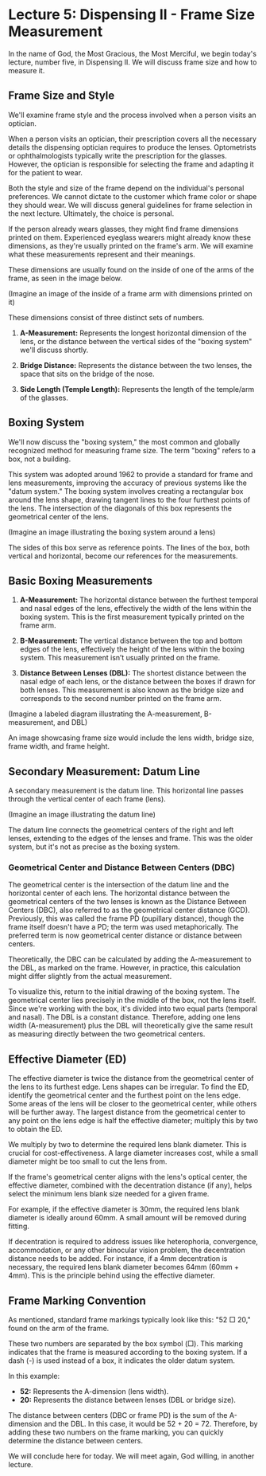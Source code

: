 # Lecture 5: Dispensing II - Frame Size Measurement

In the name of God, the Most Gracious, the Most Merciful, we begin today's lecture, number five, in Dispensing II. We will discuss frame size and how to measure it.

## Frame Size and Style

We'll examine frame style and the process involved when a person visits an optician.

When a person visits an optician, their prescription covers all the necessary details the dispensing optician requires to produce the lenses. Optometrists or ophthalmologists typically write the prescription for the glasses.  However, the optician is responsible for selecting the frame and adapting it for the patient to wear.

Both the style and size of the frame depend on the individual's personal preferences.  We cannot dictate to the customer which frame color or shape they should wear. We will discuss general guidelines for frame selection in the next lecture. Ultimately, the choice is personal.

If the person already wears glasses, they might find frame dimensions printed on them.  Experienced eyeglass wearers might already know these dimensions, as they're usually printed on the frame's arm. We will examine what these measurements represent and their meanings.

These dimensions are usually found on the inside of one of the arms of the frame, as seen in the image below.

(Imagine an image of the inside of a frame arm with dimensions printed on it)

These dimensions consist of three distinct sets of numbers.

1. **A-Measurement:** Represents the longest horizontal dimension of the lens, or the distance between the vertical sides of the "boxing system" we'll discuss shortly.

2. **Bridge Distance:** Represents the distance between the two lenses, the space that sits on the bridge of the nose.

3. **Side Length (Temple Length):** Represents the length of the temple/arm of the glasses.

## Boxing System

We'll now discuss the "boxing system," the most common and globally recognized method for measuring frame size. The term "boxing" refers to a box, not a building.

This system was adopted around 1962 to provide a standard for frame and lens measurements, improving the accuracy of previous systems like the "datum system."  The boxing system involves creating a rectangular box around the lens shape, drawing tangent lines to the four furthest points of the lens.  The intersection of the diagonals of this box represents the geometrical center of the lens.

(Imagine an image illustrating the boxing system around a lens)

The sides of this box serve as reference points.  The lines of the box, both vertical and horizontal, become our references for the measurements.

## Basic Boxing Measurements

1. **A-Measurement:** The horizontal distance between the furthest temporal and nasal edges of the lens, effectively the width of the lens within the boxing system. This is the first measurement typically printed on the frame arm.

2. **B-Measurement:** The vertical distance between the top and bottom edges of the lens, effectively the height of the lens within the boxing system. This measurement isn’t usually printed on the frame.

3. **Distance Between Lenses (DBL):** The shortest distance between the nasal edge of each lens, or the distance between the boxes if drawn for both lenses.  This measurement is also known as the bridge size and corresponds to the second number printed on the frame arm.

(Imagine a labeled diagram illustrating the A-measurement, B-measurement, and DBL)

An image showcasing frame size would include the lens width, bridge size, frame width, and frame height.

## Secondary Measurement: Datum Line

A secondary measurement is the datum line.  This horizontal line passes through the vertical center of each frame (lens).

(Imagine an image illustrating the datum line)

The datum line connects the geometrical centers of the right and left lenses, extending to the edges of the lenses and frame.  This was the older system, but it's not as precise as the boxing system.

### Geometrical Center and Distance Between Centers (DBC)

The geometrical center is the intersection of the datum line and the horizontal center of each lens. The horizontal distance between the geometrical centers of the two lenses is known as the Distance Between Centers (DBC), also referred to as the geometrical center distance (GCD).  Previously, this was called the frame PD (pupillary distance), though the frame itself doesn't have a PD; the term was used metaphorically. The preferred term is now geometrical center distance or distance between centers.

Theoretically, the DBC can be calculated by adding the A-measurement to the DBL, as marked on the frame. However, in practice, this calculation might differ slightly from the actual measurement.


To visualize this, return to the initial drawing of the boxing system. The geometrical center lies precisely in the middle of the box, not the lens itself. Since we're working with the box, it's divided into two equal parts (temporal and nasal). The DBL is a constant distance.  Therefore, adding one lens width (A-measurement) plus the DBL will theoretically give the same result as measuring directly between the two geometrical centers.

## Effective Diameter (ED)

The effective diameter is twice the distance from the geometrical center of the lens to its furthest edge.  Lens shapes can be irregular. To find the ED, identify the geometrical center and the furthest point on the lens edge. Some areas of the lens will be closer to the geometrical center, while others will be further away. The largest distance from the geometrical center to any point on the lens edge is half the effective diameter; multiply this by two to obtain the ED.

We multiply by two to determine the required lens blank diameter. This is crucial for cost-effectiveness. A large diameter increases cost, while a small diameter might be too small to cut the lens from.

If the frame's geometrical center aligns with the lens's optical center, the effective diameter, combined with the decentration distance (if any), helps select the minimum lens blank size needed for a given frame.

For example, if the effective diameter is 30mm, the required lens blank diameter is ideally around 60mm. A small amount will be removed during fitting.

If decentration is required to address issues like heterophoria, convergence, accommodation, or any other binocular vision problem, the decentration distance needs to be added.  For instance, if a 4mm decentration is necessary, the required lens blank diameter becomes 64mm (60mm + 4mm). This is the principle behind using the effective diameter.

## Frame Marking Convention

As mentioned, standard frame markings typically look like this: "52 □ 20," found on the arm of the frame.

These two numbers are separated by the box symbol (□). This marking indicates that the frame is measured according to the boxing system. If a dash (-) is used instead of a box, it indicates the older datum system.

In this example:

* **52:** Represents the A-dimension (lens width).
* **20:** Represents the distance between lenses (DBL or bridge size).

The distance between centers (DBC or frame PD) is the sum of the A-dimension and the DBL.  In this case, it would be 52 + 20 = 72.  Therefore, by adding these two numbers on the frame marking, you can quickly determine the distance between centers.

We will conclude here for today.  We will meet again, God willing, in another lecture.
